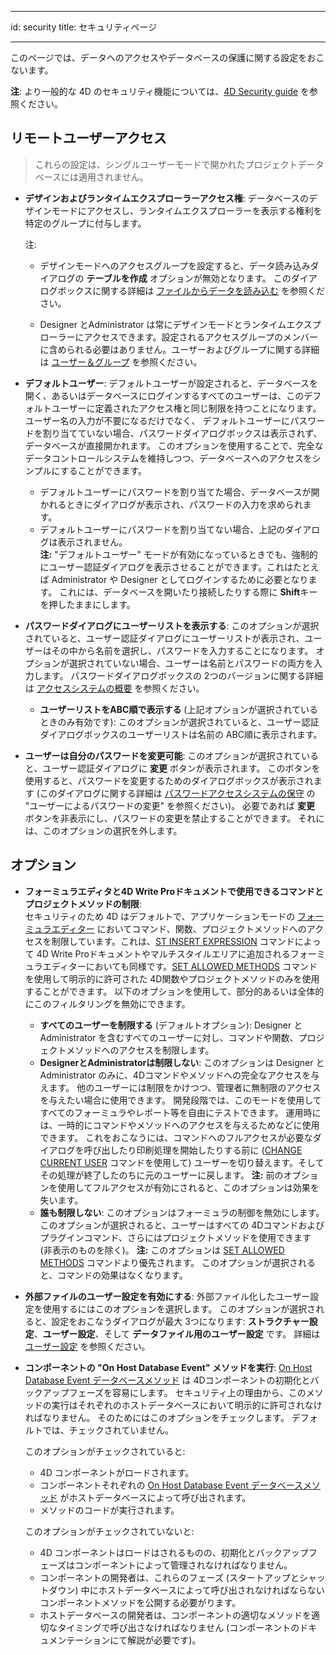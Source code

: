 - - -
id: security title: セキュリティページ
- - -

このページでは、データへのアクセスやデータベースの保護に関する設定をおこないます。

**注**: より一般的な 4D のセキュリティ機能については、[4D Security guide](https://blog.4d.com/4d-security-guide/) を参照ください。

## リモートユーザーアクセス

> これらの設定は、シングルユーザーモードで開かれたプロジェクトデータベースには適用されません。

-   **デザインおよびランタイムエクスプローラーアクセス権**: データベースのデザインモードにアクセスし、ランタイムエクスプローラーを表示する権利を特定のグループに付与します。

    注:
    -   デザインモードへのアクセスグループを設定すると、データ読み込みダイアログの **テーブルを作成** オプションが無効となります。 このダイアログボックスに関する詳細は [ファイルからデータを読み込む](https://doc.4d.com/4Dv19/4D/19/Importing-data-from-files.300-5416859.ja.html) を参照ください。

    -   Designer とAdministrator は常にデザインモードとランタイムエクスプローラーにアクセスできます。設定されるアクセスグループのメンバーに含められる必要はありません。ユーザーおよびグループに関する詳細は [ユーザー＆グループ](https://doc.4d.com/4Dv19/4D/19/Users-and-groups.200-5416628.ja.html) を参照ください。

-   **デフォルトユーザー**: デフォルトユーザーが設定されると、データベースを開く、あるいはデータベースにログインするすべてのユーザーは、このデフォルトユーザーに定義されたアクセス権と同じ制限を持つことになります。 ユーザー名の入力が不要になるだけでなく、 デフォルトユーザーにパスワードを割り当てていない場合、パスワードダイアログボックスは表示されず、データベースが直接開かれます。 このオプションを使用することで、完全なデータコントロールシステムを維持しつつ、データベースへのアクセスをシンプルにすることができます。

    -   デフォルトユーザーにパスワードを割り当てた場合、データベースが開かれるときにダイアログが表示され、パスワードの入力を求められます。
    -   デフォルトユーザーにパスワードを割り当てない場合、上記のダイアログは表示されません。<br/> **注:** "デフォルトユーザー" モードが有効になっているときでも、強制的にユーザー認証ダイアログを表示させることができます。これはたとえば Administrator や Designer としてログインするために必要となります。 これには、データベースを開いたり接続したりする際に **Shift**キーを押したままにします。

-   **パスワードダイアログにユーザーリストを表示する**: このオプションが選択されていると、ユーザー認証ダイアログにユーザーリストが表示され、ユーザーはその中から名前を選択し、パスワードを入力することになります。 オプションが選択されていない場合、ユーザーは名前とパスワードの両方を入力します。 パスワードダイアログボックスの 2つのバージョンに関する詳細は [アクセスシステムの概要](https://doc.4d.com/4Dv19/4D/19/Access-system-overview.300-5416896.ja.html) を参照ください。

    -   **ユーザーリストをABC順で表示する** (上記オプションが選択されているときのみ有効です): このオプションが選択されていると、ユーザー認証ダイアログボックスのユーザーリストは名前の ABC順に表示されます。

-   **ユーザーは自分のパスワードを変更可能**: このオプションが選択されていると、ユーザー認証ダイアログに **変更** ボタンが表示されます。 このボタンを使用すると、パスワードを変更するためのダイアログボックスが表示されます (このダイアログに関する詳細は [パスワードアクセスシステムの保守](https://doc.4d.com/4Dv19/4D/19/Ensuring-system-maintenance.300-5416895.ja.html) の "ユーザーによるパスワードの変更" を参照ください)。 必要であれば **変更** ボタンを非表示にし、パスワードの変更を禁止することができます。 それには、このオプションの選択を外します。

## オプション

-   **フォーミュラエディタと4D Write Proドキュメントで使用できるコマンドとプロジェクトメソッドの制限**:<br/> セキュリティのため 4D はデフォルトで、アプリケーションモードの [フォーミュラエディター](https://doc.4d.com/4Dv19/4D/19/Formula-editor.200-5416596.ja.html) においてコマンド、関数、プロジェクトメソッドへのアクセスを制限しています。これは、[ST INSERT EXPRESSION](https://doc.4d.com/4dv19R/help/command/ja/page1281.html) コマンドによって 4D Write Proドキュメントやマルチスタイルエリアに追加されるフォーミュラエディターにおいても同様です。[SET ALLOWED METHODS](https://doc.4d.com/4dv19R/help/command/ja/page805.html) コマンドを使用して明示的に許可された 4D関数やプロジェクトメソッドのみを使用することができます。 以下のオプションを使用して、部分的あるいは全体的にこのフィルタリングを無効にできます。
    -   **すべてのユーザーを制限する** (デフォルトオプション): Designer と Administrator を含むすべてのユーザーに対し、コマンドや関数、プロジェクトメソッドへのアクセスを制限します。
    -   **DesignerとAdministratorは制限しない**: このオプションは Designer と Administrator のみに、4Dコマンドやメソッドへの完全なアクセスを与えます。 他のユーザーには制限をかけつつ、管理者に無制限のアクセスを与えたい場合に使用できます。 開発段階では、このモードを使用してすべてのフォーミュラやレポート等を自由にテストできます。 運用時には、一時的にコマンドやメソッドへのアクセスを与えるためなどに使用できます。 これをおこなうには、コマンドへのフルアクセスが必要なダイアログを呼び出したり印刷処理を開始したりする前に ([CHANGE CURRENT USER](https://doc.4d.com/4dv19R/help/command/ja/page289.html) コマンドを使用して) ユーザーを切り替えます。そしてその処理が終了したのちに元のユーザーに戻します。 **注:** 前のオプションを使用してフルアクセスが有効にされると、このオプションは効果を失います。
    -   **誰も制限しない**: このオプションはフォーミュラの制御を無効にします。 このオプションが選択されると、ユーザーはすべての 4Dコマンドおよびプラグインコマンド、さらにはプロジェクトメソッドを使用できます (非表示のものを除く)。 **注:** このオプションは [SET ALLOWED METHODS](https://doc.4d.com/4dv19R/help/command/ja/page805.html) コマンドより優先されます。 このオプションが選択されると、コマンドの効果はなくなります。

-   **外部ファイルのユーザー設定を有効にする**: 外部ファイル化したユーザー設定を使用するにはこのオプションを選択します。 このオプションが選択されると、設定をおこなうダイアログが最大 3つになります: **ストラクチャー設定**、**ユーザー設定**、そして **データファイル用のユーザー設定** です。 詳細は [ユーザー設定](overview.md#ストラクチャー設定を開く) を参照ください。

-   **コンポーネントの "On Host Database Event" メソッドを実行**: [On Host Database Event データベースメソッド](https://doc.4d.com/4D-Language-Reference-19-R4/Database-Methods/On-Host-Database-Event-database-method.301-5739713.ja.html) は 4Dコンポーネントの初期化とバックアップフェーズを容易にします。 セキュリティ上の理由から、このメソッドの実行はそれぞれのホストデータベースにおいて明示的に許可されなければなりません。 そのためにはこのオプションをチェックします。 デフォルトでは、チェックされていません。

    このオプションがチェックされていると:
    * 4D コンポーネントがロードされます。
    * コンポーネントそれぞれの [On Host Database Event データベースメソッド](https://doc.4d.com/4Dv19/4D/19.1/On-Host-Database-Event-database-method.301-5653908.ja.html) がホストデータベースによって呼び出されます。
    * メソッドのコードが実行されます。

    このオプションがチェックされていないと:
    * 4D コンポーネントはロードはされるものの、初期化とバックアップフェーズはコンポーネントによって管理されなければなりません。
    * コンポーネントの開発者は、これらのフェーズ (スタートアップとシャットダウン) 中にホストデータベースによって呼び出されなければならないコンポーネントメソッドを公開する必要がります。
    * ホストデータベースの開発者は、コンポーネントの適切なメソッドを適切なタイミングで呼び出さなければなりません (コンポーネントのドキュメンテーションにて解説が必要です)。